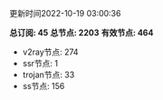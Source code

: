 更新时间2022-10-19 03:00:36

**总订阅: 45**
**总节点: 2203**
**有效节点: 464**
- v2ray节点: 274
- ssr节点: 1
- trojan节点: 33
- ss节点: 156
